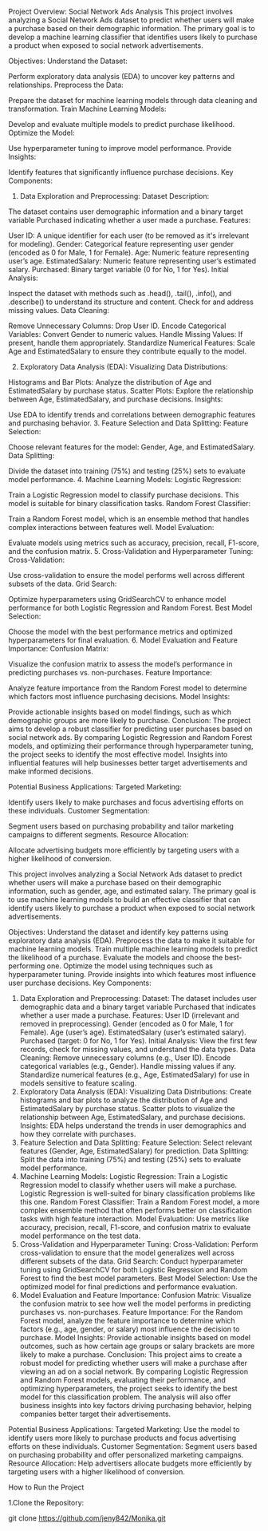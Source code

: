 Project Overview: Social Network Ads Analysis
This project involves analyzing a Social Network Ads dataset to predict whether users will make a purchase based on  their demographic information. The primary goal is to develop a machine learning classifier that identifies users likely to purchase a product when exposed to social network advertisements.

Objectives:
Understand the Dataset:

 Perform exploratory data analysis (EDA) to uncover key patterns and relationships.
Preprocess the Data:

 Prepare the dataset for machine learning models through data cleaning and transformation.
Train Machine Learning Models:

 Develop and evaluate multiple models to predict purchase likelihood.
Optimize the Model:

 Use hyperparameter tuning to improve model performance.
Provide Insights:

 Identify features that significantly influence purchase decisions.
Key Components:
1. Data Exploration and Preprocessing:
Dataset Description:

  The dataset contains user demographic information and a binary target variable Purchased indicating whether a user made a purchase.
Features:

User ID: A unique identifier for each user (to be removed as it's irrelevant for modeling).
Gender: Categorical feature representing user gender (encoded as 0 for Male, 1 for Female).
Age: Numeric feature representing user’s age.
EstimatedSalary: Numeric feature representing user’s estimated salary.
Purchased: Binary target variable (0 for No, 1 for Yes).
Initial Analysis:

Inspect the dataset with methods such as .head(), .tail(), .info(), and .describe() to understand its structure and content.
Check for and address missing values.
Data Cleaning:

Remove Unnecessary Columns:  Drop User ID.
Encode Categorical Variables:  Convert Gender to numeric values.
Handle Missing Values:  If present, handle them appropriately.
Standardize Numerical Features: Scale Age and EstimatedSalary to ensure they contribute equally to the model.

2. Exploratory Data Analysis (EDA):
Visualizing Data Distributions:

Histograms and Bar Plots: Analyze the distribution of Age and EstimatedSalary by purchase status.
Scatter Plots: Explore the relationship between Age, EstimatedSalary, and purchase decisions.
Insights:

Use EDA to identify trends and correlations between demographic features and purchasing behavior.
3. Feature Selection and Data Splitting:
Feature Selection:

Choose relevant features for the model: Gender, Age, and EstimatedSalary.
Data Splitting:

Divide the dataset into training (75%) and testing (25%) sets to evaluate model performance.
4. Machine Learning Models:
Logistic Regression:

Train a Logistic Regression model to classify purchase decisions.
This model is suitable for binary classification tasks.
Random Forest Classifier:

Train a Random Forest model, which is an ensemble method that handles complex interactions between features well.
Model Evaluation:

Evaluate models using metrics such as accuracy, precision, recall, F1-score, and the confusion matrix.
5. Cross-Validation and Hyperparameter Tuning:
Cross-Validation:

Use cross-validation to ensure the model performs well across different subsets of the data.
Grid Search:

Optimize hyperparameters using GridSearchCV to enhance model performance for both Logistic Regression and Random Forest.
Best Model Selection:

Choose the model with the best performance metrics and optimized hyperparameters for final evaluation.
6. Model Evaluation and Feature Importance:
Confusion Matrix:

Visualize the confusion matrix to assess the model’s performance in predicting purchases vs. non-purchases.
Feature Importance:

Analyze feature importance from the Random Forest model to determine which factors most influence purchasing decisions.
Model Insights:

Provide actionable insights based on model findings, such as which demographic groups are more likely to purchase.
Conclusion:
The project aims to develop a robust classifier for predicting user purchases based on social network ads. By comparing Logistic Regression and Random Forest models, and optimizing their performance through hyperparameter tuning, the project seeks to identify the most effective model. Insights into influential features will help businesses better target advertisements and make informed decisions.

Potential Business Applications:
Targeted Marketing:

Identify users likely to make purchases and focus advertising efforts on these individuals.
Customer Segmentation:

Segment users based on purchasing probability and tailor marketing campaigns to different segments.
Resource Allocation:

Allocate advertising budgets more efficiently by targeting users with a higher likelihood of conversion.


This project involves analyzing a Social Network Ads dataset to predict whether users will make a purchase based on their demographic information, such as gender, age, and estimated salary. The primary goal is to use machine learning models to build an effective classifier that can identify users likely to purchase a product when exposed to social network advertisements.

Objectives:
Understand the dataset and identify key patterns using exploratory data analysis (EDA).
Preprocess the data to make it suitable for machine learning models.
Train multiple machine learning models to predict the likelihood of a purchase.
Evaluate the models and choose the best-performing one.
Optimize the model using techniques such as hyperparameter tuning.
Provide insights into which features most influence user purchase decisions.
Key Components:
1. Data Exploration and Preprocessing:
Dataset: The dataset includes user demographic data and a binary target variable Purchased that indicates whether a user made a purchase.
Features:
User ID (irrelevant and removed in preprocessing).
Gender (encoded as 0 for Male, 1 for Female).
Age (user’s age).
EstimatedSalary (user’s estimated salary).
Purchased (target: 0 for No, 1 for Yes).
Initial Analysis: View the first few records, check for missing values, and understand the data types.
Data Cleaning:
Remove unnecessary columns (e.g., User ID).
Encode categorical variables (e.g., Gender).
Handle missing values if any.
Standardize numerical features (e.g., Age, EstimatedSalary) for use in models sensitive to feature scaling.
2. Exploratory Data Analysis (EDA):
Visualizing Data Distributions:
Create histograms and bar plots to analyze the distribution of Age and EstimatedSalary by purchase status.
Scatter plots to visualize the relationship between Age, EstimatedSalary, and purchase decisions.
Insights: EDA helps understand the trends in user demographics and how they correlate with purchases.
3. Feature Selection and Data Splitting:
Feature Selection: Select relevant features (Gender, Age, EstimatedSalary) for prediction.
Data Splitting: Split the data into training (75%) and testing (25%) sets to evaluate model performance.
4. Machine Learning Models:
Logistic Regression:
Train a Logistic Regression model to classify whether users will make a purchase.
Logistic Regression is well-suited for binary classification problems like this one.
Random Forest Classifier:
Train a Random Forest model, a more complex ensemble method that often performs better on classification tasks with high feature interaction.
Model Evaluation:
Use metrics like accuracy, precision, recall, F1-score, and confusion matrix to evaluate model performance on the test data.
5. Cross-Validation and Hyperparameter Tuning:
Cross-Validation: Perform cross-validation to ensure that the model generalizes well across different subsets of the data.
Grid Search: Conduct hyperparameter tuning using GridSearchCV for both Logistic Regression and Random Forest to find the best model parameters.
Best Model Selection: Use the optimized model for final predictions and performance evaluation.
6. Model Evaluation and Feature Importance:
Confusion Matrix: Visualize the confusion matrix to see how well the model performs in predicting purchases vs. non-purchases.
Feature Importance: For the Random Forest model, analyze the feature importance to determine which factors (e.g., age, gender, or salary) most influence the decision to purchase.
Model Insights: Provide actionable insights based on model outcomes, such as how certain age groups or salary brackets are more likely to make a purchase.
Conclusion:
This project aims to create a robust model for predicting whether users will make a purchase after viewing an ad on a social network. By comparing Logistic Regression and Random Forest models, evaluating their performance, and optimizing hyperparameters, the project seeks to identify the best model for this classification problem. The analysis will also offer business insights into key factors driving purchasing behavior, helping companies better target their advertisements.

Potential Business Applications:
Targeted Marketing: Use the model to identify users more likely to purchase products and focus advertising efforts on these individuals.
Customer Segmentation: Segment users based on purchasing probability and offer personalized marketing campaigns.
Resource Allocation: Help advertisers allocate budgets more efficiently by targeting users with a higher likelihood of conversion.

How to Run the Project

1.Clone the Repository:

git clone https://github.com/jeny842/Monika.git






